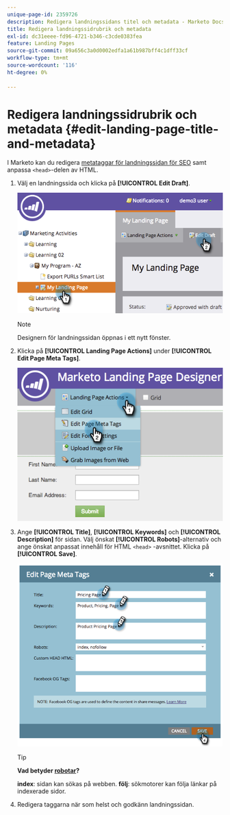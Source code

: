 ```yaml
---
unique-page-id: 2359726
description: Redigera landningssidans titel och metadata - Marketo Docs - produktdokumentation
title: Redigera landningssidrubrik och metadata
exl-id: dc31eeee-fd96-4721-b346-c3cde0383fea
feature: Landing Pages
source-git-commit: 09a656c3a0d0002edfa1a61b987bff4c1dff33cf
workflow-type: tm+mt
source-wordcount: '116'
ht-degree: 0%

---
```


# Redigera landningssidrubrik och metadata {#edit-landing-page-title-and-metadata}

I Marketo kan du redigera [metataggar för landningssidan för SEO](https://www.w3schools.com/tags/tag_meta.asp) samt anpassa `<head>`-delen av HTML.

1. Välj en landningssida och klicka på **[!UICONTROL Edit Draft]**.

   ![](assets/image2014-9-17-11-3a39-3a21.png)

   >[!NOTE]
   >
   >Designern för landningssidan öppnas i ett nytt fönster.

1. Klicka på **[!UICONTROL Landing Page Actions]** under **[!UICONTROL Edit Page Meta Tags]**.

   ![](assets/image2014-9-17-11-3a39-3a32.png)

1. Ange **[!UICONTROL Title]**, **[!UICONTROL Keywords]** och **[!UICONTROL Description]** för sidan. Välj önskat **[!UICONTROL Robots]**-alternativ och ange önskat anpassat innehåll för HTML `<head>` -avsnittet. Klicka på **[!UICONTROL Save]**.

   ![](assets/image2014-9-17-11-3a39-3a50.png)

   >[!TIP]
   >
   >**Vad betyder [robotar](https://www.robotstxt.org/meta.html)?**
   >
   >**index**: sidan kan sökas på webben. **följ**: sökmotorer kan följa länkar på indexerade sidor.

1. Redigera taggarna när som helst och godkänn landningssidan.
